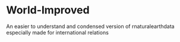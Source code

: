 # World-Improved
An easier to understand and condensed version of rnaturalearthdata especially made for international relations
